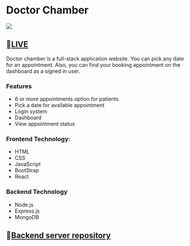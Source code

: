 # Doctor Chamber
![](https://i.imgur.com/VNlphLs.png)

## 🚀[LIVE](https://doctor-portall.web.app/)

Doctor chamber is a full-stack application website. You can pick any date for an appointment. Also, you can find your booking appointment on the dashboard as a signed in user.

### Features
- 6 or more appointments option for patients
- Pick a date for available appointment
- Login system
- Dashboard
- View appointment status

### Frontend Technology:
- HTML
- CSS
- JavaScript
- BootStrap
- React

### Backend Technology
- Node.js
- Express.js
- MongoDB

## 🚀[Backend server repository](https://github.com/apelmahmudDev/doctor-chamber-backend)
